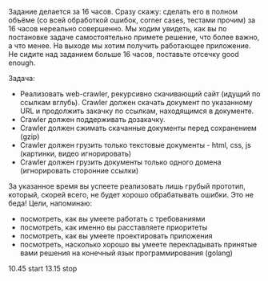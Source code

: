 Задание делается за 16 часов.
Сразу скажу: сделать его в полном объёме (со всей обработкой ошибок, corner cases, тестами прочим) за 16 часов нереально совершенно.
Мы ходим увидеть, как вы по постановке задаче самостоятельно примете решение, что более важно, а что менее.
На выходе мы хотим получить работающее приложение.
Не сидите над заданием больше 16 часов, поставьте отсечку good enough.

Задача:
- Реализовать web-crawler, рекурсивно скачивающий сайт (идущий по ссылкам вглубь). Crawler должен скачать документ по указанному URL и продолжить закачку по ссылкам, находящимся в документе.
- Crawler должен поддерживать дозакачку.
- Crawler должен сжимать скачанные документы перед сохранением  (gzip)
- Crawler должен грузить только текстовые документы -   html, css, js (картинки, видео игнорировать)
- Crawler должен грузить документы только одного домена (игнорировать сторонние ссылки)

За указанное время вы успеете реализовать лишь грубый прототип, который, скорей всего, не будет хорошо обрабатывать ошибки.
Это не беда!
Цели, напоминаю:
- посмотреть, как вы умеете работать с требованиями
- посмотреть, как именно вы расставляете приоритеты
- посмотреть, как вы умеете проектировать приложения
- посмотреть, насколько хорошо вы умеете перекладывать принятые вами решения на конечный язык программирования  (golang)

10.45 start
13.15 stop

